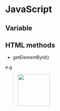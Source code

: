 # JavaScript

## Variable

## HTML methods

- getElementById()

e.g

> <img id="myImage" src="pic_bulboff.gif" style="width:100px">
